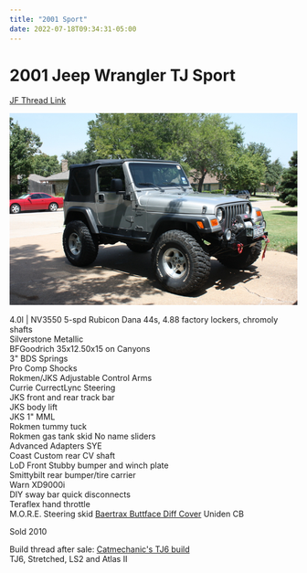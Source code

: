 ```yaml
---
title: "2001 Sport"
date: 2022-07-18T09:34:31-05:00
---
```


# 2001 Jeep Wrangler TJ Sport  
[JF Thread Link](https://www.jeepforum.com/threads/silver-rubiclone-build.880159/)

![current](img/2001-tj-sold.JPG)

4.0l | NV3550 5-spd 
Rubicon Dana 44s, 4.88 factory lockers, chromoly shafts   
Silverstone Metallic  
BFGoodrich 35x12.50x15 on Canyons  
3" BDS Springs  
Pro Comp Shocks  
Rokmen/JKS Adjustable Control Arms  
Currie CurrectLync Steering  
JKS front and rear track bar  
JKS body lift  
JKS 1" MML  
Rokmen tummy tuck   
Rokmen gas tank skid
No name sliders  
Advanced Adapters SYE  
Coast Custom rear CV shaft  
LoD Front Stubby bumper and winch plate  
Smittybilt rear bumper/tire carrier  
Warn XD9000i  
DIY sway bar quick disconnects  
Teraflex hand throttle  
M.O.R.E. Steering skid
[Baertrax Buttface Diff Cover](https://www.rockcrawler.com/techreports/baertrax_buttface/index.asp)
Uniden CB  

Sold 2010

Build thread after sale:  [Catmechanic's TJ6 build](https://www.jeepforum.com/threads/catmechanics-tj6-build.4222450/)  
TJ6, Stretched, LS2 and Atlas II